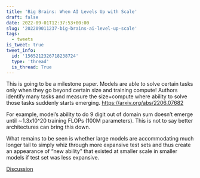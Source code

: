 ```yaml
---
title: 'Big Brains: When AI Levels Up with Scale'
draft: false
date: 2022-09-01T12:37:53+00:00
slug: '202209011237-big-brains-ai-level-up-scale'
tags:
  - tweets
is_tweet: true
tweet_info:
  id: '1565212326718238724'
  type: 'thread'
  is_thread: True
---
```




This is going to be a milestone paper. Models are able to solve certain tasks only when they go beyond certain size and training compute! Authors identify many tasks and measure the size+compute where ability to solve those tasks suddenly starts emerging. <https://arxiv.org/abs/2206.07682>

For example, model’s ability to do 9 digit out of domain sum doesn’t emerge until ∼1.3x10^20 training FLOPs (100M parameters). This is not to say better architectures can bring this down.

What remains to be seen is whether large models are accommodating much longer tail to simply whiz through more expansive test sets and thus create an appearance of “new ability” that existed at smaller scale in smaller models if test set was less expansive.

[Discussion](https://x.com/sytelus/status/1565212326718238724)
